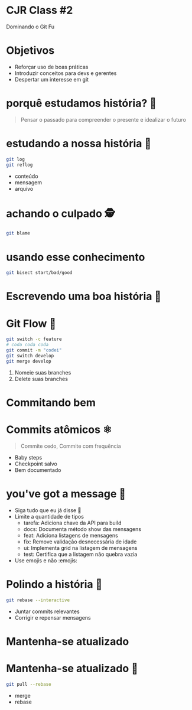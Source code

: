 # CJR Class #2

Dominando o Git Fu

# Objetivos

- Reforçar uso de boas práticas
- Introduzir conceitos para devs e gerentes
- Despertar um interesse em git

# porquê estudamos história? 🤔

> Pensar o passado para compreender o presente e idealizar
> o futuro

# estudando a nossa história 🔎

```bash
git log
git reflog
```

- conteúdo
- mensagem
- arquivo

# achando o culpado 🕵

```bash
git blame
```

# usando esse conhecimento

```bash
git bisect start/bad/good
```

# Escrevendo uma boa história 📝

# Git Flow 🌊

```bash
git switch -c feature
# coda coda coda
git commit -m "codei"
git switch develop
git merge develop
```

1. Nomeie suas branches
2. Delete suas branches

# Commitando bem

# Commits atômicos ⚛

> Commite cedo, Commite com frequência

- Baby steps
- Checkpoint salvo
- Bem documentado

# you've got a message 📧

- Siga tudo que eu já disse 🙏
- Limite a quantidade de tipos
  - tarefa: Adiciona chave da API para build
  - docs: Documenta método show das mensagens
  - feat: Adiciona listagens de mensagens
  - fix: Remove validação desnecessária de idade
  - ui: Implementa grid na listagem de mensagens
  - test: Certifica que a listagem não quebra vazia
- Use emojis e não :emojis:

# Polindo a história 🧹

```bash
git rebase --interactive
```

- Juntar commits relevantes
- Corrigir e repensar mensagens

# Mantenha-se atualizado

# Mantenha-se atualizado 📼


```bash
git pull --rebase
```

- merge
- rebase
